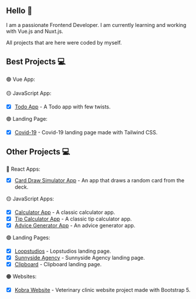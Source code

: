 ## Hello 🙂

I am a passionate Frontend Developer. I am currently learning and working with Vue.js and Nuxt.js.

All projects that are here were coded by myself.

## Best Projects 💻

🟢 Vue App:

🟡 JavaScript App:

- [x] [Todo App](https://radoslawlagan.github.io/Todo-app/) - A Todo app with few twists.

🟣 Landing Page:

- [x] [Covid-19](https://radoslawlagan.github.io/Corona-covid-19-landing-page/) - Covid-19 landing page made with Tailwind CSS.

## Other Projects 💻

🔵 React Apps:

- [x] [Card Draw Simulator App](https://radoslawlagan.github.io/Card-draw-simulator-app/) - An app that draws a random card from the deck.

🟡 JavaScript Apps:

- [x] [Calculator App](https://radoslawlagan.github.io/Calculator-app/) - A classic calculator app.
- [x] [Tip Calculator App](https://radoslawlagan.github.io/Tip-calculator-app/) - A classic tip calculator app.
- [x] [Advice Generator App](https://radoslawlagan.github.io/Advice-generator-app/) - An advice generator app.

🟣 Landing Pages:

- [x] [Loopstudios](https://radoslawlagan.github.io/Loopstudios-landing-page/) - Lopstudios landing page.
- [x] [Sunnyside Agency](https://radoslawlagan.github.io/Sunnyside-agency-landing-page/) - Sunnyside Agency landing page.
- [x] [Clipboard](https://radoslawlagan.github.io/Clipboard-landing-page/) - Clipboard landing page.

🟠 Websites:

- [x] [Kobra Website](https://radoslawlagan.github.io/Kobra-website/) - Veterinary clinic website project made with Bootstrap 5.
